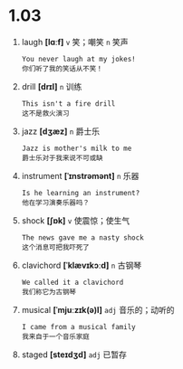 # 1.03

1. laugh **[lɑːf]** `v` 笑；嘲笑 `n` 笑声

   ```
   You never laugh at my jokes!
   你们听了我的笑话从不笑！
   ```

2. drill **[drɪl]** `n` 训练

   ```
   This isn't a fire drill
   这不是救火演习
   ```

3. jazz **[dʒæz]** `n` 爵士乐

   ```
   Jazz is mother's milk to me
   爵士乐对于我来说不可或缺
   ```

4. instrument **[ˈɪnstrəmənt]** `n` 乐器

   ```
   Is he learning an instrument?
   他在学习演奏乐器吗？
   ```

5. shock **[ʃɒk]** `v` 使震惊；使生气

   ```
   The news gave me a nasty shock
   这个消息可把我吓死了
   ```

6. clavichord **[ˈklævɪkɔːd]** `n` 古钢琴

   ```
   We called it a clavichord
   我们称它为古钢琴
   ```

7. musical **[ˈmjuːzɪk(ə)l]** `adj` 音乐的；动听的

   ```
   I came from a musical family
   我来自于一个音乐家庭
   ```

8. staged **[steɪdʒd]** `adj` 已暂存
